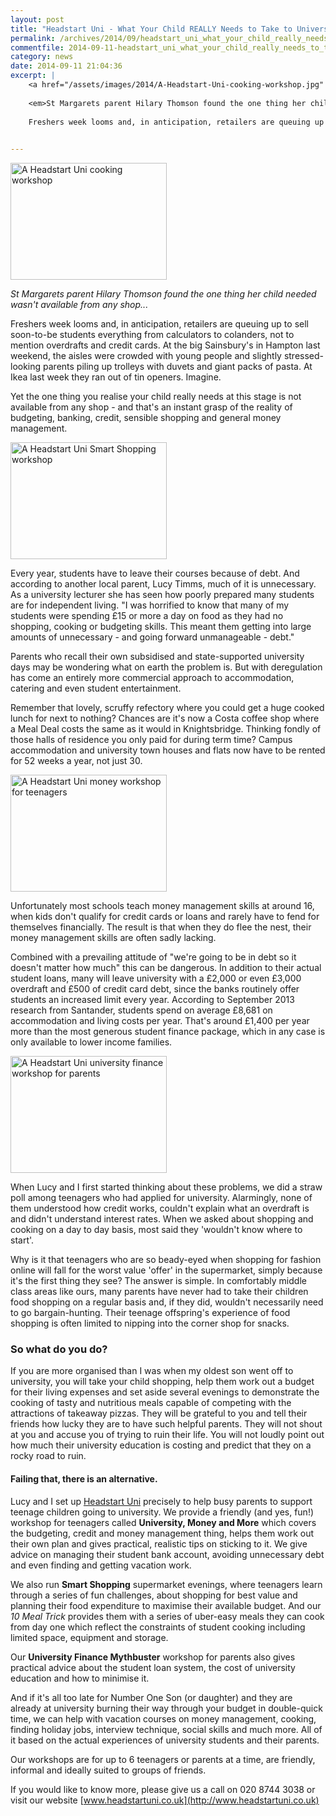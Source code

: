 ```yaml
---
layout: post
title: "Headstart Uni - What Your Child REALLY Needs to Take to University"
permalink: /archives/2014/09/headstart_uni_what_your_child_really_needs_to_take.html
commentfile: 2014-09-11-headstart_uni_what_your_child_really_needs_to_take
category: news
date: 2014-09-11 21:04:36
excerpt: |
    <a href="/assets/images/2014/A-Headstart-Uni-cooking-workshop.jpg" title="See larger version of - A Headstart Uni cooking workshop"><img src="/assets/images/2014/A-Headstart-Uni-cooking-workshop_thumb.jpg" width="150" height="112" alt="A Headstart Uni cooking workshop" class="photo right" /></a>
    
    <em>St Margarets parent Hilary Thomson found the one thing her child needed wasn't available from any shop...</em>
    
    Freshers week looms and, in anticipation, retailers are queuing up to sell soon-to-be students everything from calculators to colanders, not to mention overdrafts and credit cards. At the big Sainsbury's in Hampton last weekend, the aisles were crowded with young people and slightly stressed-looking parents piling up trolleys with duvets and giant packs of pasta. At Ikea last week they ran out of tin openers. Imagine.
    

---
```


<a href="/assets/images/2014/A-Headstart-Uni-cooking-workshop.jpg" title="See larger version of - A Headstart Uni cooking workshop"><img src="/assets/images/2014/A-Headstart-Uni-cooking-workshop_thumb.jpg" width="250" height="187" alt="A Headstart Uni cooking workshop" class="photo right" /></a>

<em>St Margarets parent Hilary Thomson found the one thing her child needed wasn't available from any shop...</em>

Freshers week looms and, in anticipation, retailers are queuing up to sell soon-to-be students everything from calculators to colanders, not to mention overdrafts and credit cards. At the big Sainsbury's in Hampton last weekend, the aisles were crowded with young people and slightly stressed-looking parents piling up trolleys with duvets and giant packs of pasta. At Ikea last week they ran out of tin openers. Imagine.

Yet the one thing you realise your child really needs at this stage is not available from any shop - and that's an instant grasp of the reality of budgeting, banking, credit, sensible shopping and general money management.

<a href="/assets/images/2014/A-Headstart-Uni-Smart-Shopping-workshop.jpg" title="See larger version of - A Headstart Uni Smart Shopping workshop"><img src="/assets/images/2014/A-Headstart-Uni-Smart-Shopping-workshop_thumb.jpg" width="250" height="187" alt="A Headstart Uni Smart Shopping workshop" class="photo right" /></a>

Every year, students have to leave their courses because of debt. And according to another local parent, Lucy Timms, much of it is unnecessary. As a university lecturer she has seen how poorly prepared many students are for independent living. "I was horrified to know that many of my students were spending £15 or more a day on food as they had no shopping, cooking or budgeting skills. This meant them getting into large amounts of unnecessary - and going forward unmanageable - debt."

Parents who recall their own subsidised and state-supported university days may be wondering what on earth the problem is. But with deregulation has come an entirely more commercial approach to accommodation, catering and even student entertainment.

Remember that lovely, scruffy refectory where you could get a huge cooked lunch for next to nothing? Chances are it's now a Costa coffee shop where a Meal Deal costs the same as it would in Knightsbridge. Thinking fondly of those halls of residence you only paid for during term time? Campus accommodation and university town houses and flats now have to be rented for 52 weeks a year, not just 30.

<a href="/assets/images/2014/A-Headstart-Uni-money-workshop-for-teenagers.jpg" title="See larger version of - A Headstart Uni money workshop for teenagers"><img src="/assets/images/2014/A-Headstart-Uni-money-workshop-for-teenagers_thumb.jpg" width="250" height="187" alt="A Headstart Uni money workshop for teenagers" class="photo right" /></a>

Unfortunately most schools teach money management skills at around 16, when kids don't qualify for credit cards or loans and rarely have to fend for themselves financially. The result is that when they do flee the nest, their money management skills are often sadly lacking.

Combined with a prevailing attitude of "we're going to be in debt so it doesn't matter how much" this can be dangerous. In addition to their actual student loans, many will leave university with a £2,000 or even £3,000 overdraft and £500 of credit card debt, since the banks routinely offer students an increased limit every year. According to September 2013 research from Santander, students spend on average £8,681 on accommodation and living costs per year. That's around £1,400 per year more than the most generous student finance package, which in any case is only available to lower income families.

<a href="/assets/images/2014/A-Headstart-Uni-university-finance-workshop-for-parents.jpg" title="See larger version of - A Headstart Uni university finance workshop for parents"><img src="/assets/images/2014/A-Headstart-Uni-university-finance-workshop-for-parents_thumb.jpg" width="250" height="187" alt="A Headstart Uni university finance workshop for parents" class="photo right" /></a>

When Lucy and I first started thinking about these problems, we did a straw poll among teenagers who had applied for university. Alarmingly, none of them understood how credit works, couldn't explain what an overdraft is and didn't understand interest rates. When we asked about shopping and cooking on a day to day basis, most said they 'wouldn't know where to start'.

Why is it that teenagers who are so beady-eyed when shopping for fashion online will fall for the worst value 'offer' in the supermarket, simply because it's the first thing they see? The answer is simple. In comfortably middle class areas like ours, many parents have never had to take their children food shopping on a regular basis and, if they did, wouldn't necessarily need to go bargain-hunting. Their teenage offspring's experience of food shopping is often limited to nipping into the corner shop for snacks.

### So what do you do?

If you are more organised than I was when my oldest son went off to university, you will take your child shopping, help them work out a budget for their living expenses and set aside several evenings to demonstrate the cooking of tasty and nutritious meals capable of competing with the attractions of takeaway pizzas. They will be grateful to you and tell their friends how lucky they are to have such helpful parents. They will not shout at you and accuse you of trying to ruin their life. You will not loudly point out how much their university education is costing and predict that they on a rocky road to ruin.

#### Failing that, there is an alternative.

Lucy and I set up [Headstart Uni](http://www.headstartuni.co.uk) precisely to help busy parents to support teenage children going to university. We provide a friendly (and yes, fun!) workshop for teenagers called <strong>University, Money and More</strong> which covers the budgeting, credit and money management thing, helps them work out their own plan and gives practical, realistic tips on sticking to it. We give advice on managing their student bank account, avoiding unnecessary debt and even finding and getting vacation work.

We also run <strong>Smart Shopping</strong> supermarket evenings, where teenagers learn through a series of fun challenges, about shopping for best value and planning their food expenditure to maximise their available budget. And our <em>10 Meal Trick</em> provides them with a series of uber-easy meals they can cook from day one which reflect the constraints of student cooking including limited space, equipment and storage.

Our <strong>University Finance Mythbuster</strong> workshop for parents also gives practical advice about the student loan system, the cost of university education and how to minimise it.

And if it's all too late for Number One Son (or daughter) and they are already at university burning their way through your budget in double-quick time, we can help with vacation courses on money management, cooking, finding holiday jobs, interview technique, social skills and much more. All of it based on the actual experiences of university students and their parents.

Our workshops are for up to 6 teenagers or parents at a time, are friendly, informal and ideally suited to groups of friends.

If you would like to know more, please give us a call on 020 8744 3038 or visit our website [www.headstartuni.co.uk](http://www.headstartuni.co.uk)

